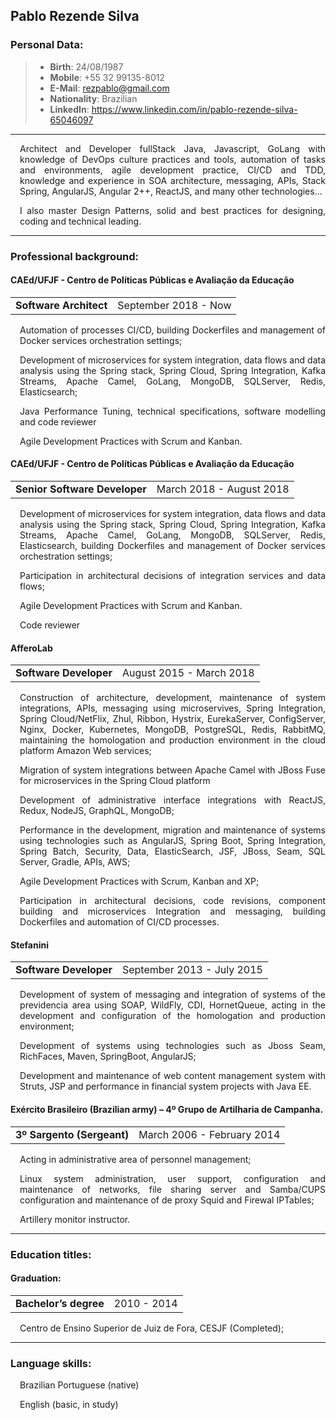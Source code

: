 Pablo Rezende Silva
---

### Personal Data:
> - **Birth**: 24/08/1987
> - **Mobile**: +55 32 99135-8012 
> - **E-Mail**: rezpablo@gmail.com
> - **Nationality**: Brazilian
> - **LinkedIn**: https://www.linkedin.com/in/pablo-rezende-silva-65046097

---

<p style='text-align: justify; margin-left:3%'> Architect and Developer fullStack Java, Javascript, GoLang with knowledge of DevOps culture practices and tools, automation of tasks and environments, agile development practice, CI/CD and TDD, knowledge and experience in SOA architecture, messaging, APIs, Stack Spring, AngularJS, Angular 2++, ReactJS, and many other technologies... </p>
<p style='text-align: justify; margin-left:3%'> I also master Design Patterns, solid and best practices for
designing, coding and technical leading. </p>

---
### Professional background:

#### CAEd/UFJF - Centro de Políticas Públicas e Avaliação da Educação

<table style="width:100%; " cellspacing="0" cellpadding="0">
  <tr>
    <td style="border: none;"><div style='text-align: left; font-weight: bold;
'>Software Architect</div></td>
    <td style="border: none;"><div style='text-align: right;'>September 2018 - Now</div></td>
  </tr>
</table>

<p style='text-align: justify; margin-left:3%'> Automation of processes CI/CD, building Dockerfiles and management of Docker services orchestration settings; </p>
<p style='text-align: justify; margin-left:3%'> Development of microservices for system integration, data flows and data analysis using the Spring stack, Spring Cloud, Spring Integration, Kafka Streams, Apache Camel, GoLang,  MongoDB, SQLServer, Redis, Elasticsearch; </p>
<p style='text-align: justify; margin-left:3%'>Java Performance Tuning, technical specifications, software modelling and code reviewer</p>
<p style='text-align: justify; margin-left:3%'> Agile Development Practices with Scrum and Kanban. </p>
<p style='text-align: justify; margin-left:3%'></p>

#### CAEd/UFJF - Centro de Políticas Públicas e Avaliação da Educação

<table style="width:100%; " cellspacing="0" cellpadding="0">
  <tr>
    <td style="border: none;"><div style='text-align: left; font-weight: bold;
'>Senior Software Developer</div></td>
    <td style="border: none;"><div style='text-align: right;'>March 2018 - August 2018</div></td>
  </tr>
</table>

<p style='text-align: justify; margin-left:3%'> Development of microservices for system integration, data flows and data analysis using the Spring stack, Spring Cloud, Spring Integration, Kafka Streams, Apache Camel, GoLang,  MongoDB, SQLServer, Redis, Elasticsearch, building Dockerfiles and management of Docker services orchestration settings;</p>
<p style='text-align: justify; margin-left:3%'> Participation in architectural decisions of integration services and data flows; </p>
<p style='text-align: justify; margin-left:3%'> Agile Development Practices with Scrum and Kanban. </p>
<p style='text-align: justify; margin-left:3%'>Code reviewer</p>

#### AfferoLab

<table style="width:100%; " cellspacing="0" cellpadding="0">
  <tr>
    <td style="border: none;"><div style='text-align: left; font-weight: bold;
'>Software Developer</div></td>
    <td style="border: none;"><div style='text-align: right;'>August 2015 - March 2018</div></td>
  </tr>
</table>

<p style='text-align: justify; margin-left:3%'> Construction of architecture, development, maintenance of system integrations, APIs, messaging using microservives, Spring Integration, Spring Cloud/NetFlix, Zhul, Ribbon, Hystrix, EurekaServer, ConfigServer, Nginx, Docker, Kubernetes, MongoDB, PostgreSQL, Redis, RabbitMQ,  maintaining the homologation and production environment in the cloud platform Amazon Web services;</p>
<p style='text-align: justify; margin-left:3%'> Migration of system integrations between Apache Camel with JBoss Fuse for microservices  in the Spring Cloud platform </p>
<p style='text-align: justify; margin-left:3%'> Development of administrative interface integrations with ReactJS, Redux, NodeJS, GraphQL, MongoDB; </p>
<p style='text-align: justify; margin-left:3%'> Performance in the development, migration and maintenance of systems using technologies such as AngularJS, Spring Boot, Spring Integration, Spring Batch, Security, Data, ElasticSearch, JSF, JBoss, Seam, SQL Server, Gradle, APIs, AWS; </p>
<p style='text-align: justify; margin-left:3%'> Agile Development Practices with Scrum, Kanban and XP; </p>
<p style='text-align: justify; margin-left:3%'> Participation in architectural decisions, code revisions, component building and microservices Integration and messaging, building Dockerfiles and automation of CI/CD processes. </p>

#### Stefanini

<table style="width:100%; " cellspacing="0" cellpadding="0">
  <tr>
    <td style="border: none;"><div style='text-align: left; font-weight: bold;
'>Software Developer</div></td>
    <td style="border: none;"><div style='text-align: right;'>September
 2013 - July 2015</div></td>
  </tr>
</table>

<p style='text-align: justify; margin-left:3%'> Development of system of messaging and integration of systems of the previdencia area using SOAP, WildFly, CDI, HornetQueue, acting in the development and configuration of the homologation and production environment; </p>
<p style='text-align: justify; margin-left:3%'> Development of systems using technologies such as Jboss Seam, RichFaces, Maven, SpringBoot, AngularJS;  </p>
<p style='text-align: justify; margin-left:3%'> Development and maintenance of web content management system with Struts, JSP and performance in financial system projects with Java EE. </p>

#### Exército Brasileiro (Brazilian army) – 4º Grupo de Artilharia de Campanha.

<table style="width:100%; " cellspacing="0" cellpadding="0">
  <tr>
    <td style="border: none;"><div style='text-align: left; font-weight: bold;
'>3º Sargento (Sergeant) </div></td>
    <td style="border: none;"><div style='text-align: right;'>March 2006 - February 2014</div></td>
  </tr>
</table>

<p style='text-align: justify; margin-left:3%'> Acting in administrative area of ​​personnel management; </p>
<p style='text-align: justify; margin-left:3%'> Linux system administration, user support, configuration and maintenance of networks, file sharing server and Samba/CUPS configuration and maintenance of de proxy Squid and Firewal IPTables; </p>
<p style='text-align: justify; margin-left:3%'> 
Artillery monitor instructor.</p>

---

### Education titles:

#### Graduation:

<table style="width:100%; " cellspacing="0" cellpadding="0">
  <tr>
    <td style="border: none;"><div style='text-align: left; font-weight: bold;
'>Bachelor’s degree</div></td>
    <td style="border: none;"><div style='text-align: right;'>2010 - 2014</div></td>
  </tr>
</table>

<p style='text-align: justify; margin-left:3%'> Centro de Ensino Superior de Juiz de Fora, CESJF (Completed); </p>

---

### Language skills:

<p style='text-align: justify; margin-left:3%'> Brazilian Portuguese (native) </p>
<p style='text-align: justify; margin-left:3%'> English (basic, in study) </p>
